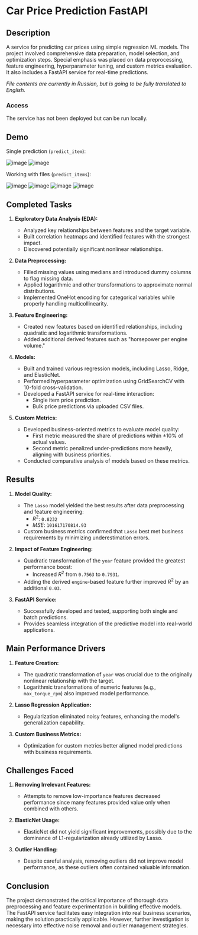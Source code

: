 # Car Price Prediction FastAPI

## Description

A service for predicting car prices using simple regression ML models. The project involved comprehensive data preparation, model selection, and optimization steps. Special emphasis was placed on data preprocessing, feature engineering, hyperparameter tuning, and custom metrics evaluation. It also includes a FastAPI service for real-time predictions.

*File contents are currently in Russian, but is going to be fully translated to English.*

### Access

The service has not been deployed but can be run locally.

## Demo

Single prediction (`predict_item`):

![image](https://github.com/user-attachments/assets/77c5d02b-6576-43f4-9598-79a97f9136cd)
![image](https://github.com/user-attachments/assets/09c491a0-21b2-4d62-8df3-9d4b6b7db089)

Working with files (`predict_items`):

![image](https://github.com/user-attachments/assets/e9c570fd-d09c-4828-b274-1f2b812d3785)
![image](https://github.com/user-attachments/assets/6f64fde6-03a9-473f-8a42-58953fd80af0)
![image](https://github.com/user-attachments/assets/c8df9c99-48d6-47d6-958e-cd75a3b14fc4)
![image](https://github.com/user-attachments/assets/c6285115-78c6-4db7-9d8e-85714f42e74d)

## Completed Tasks

1. **Exploratory Data Analysis (EDA):**
   - Analyzed key relationships between features and the target variable.
   - Built correlation heatmaps and identified features with the strongest impact.
   - Discovered potentially significant nonlinear relationships.

2. **Data Preprocessing:**
   - Filled missing values using medians and introduced dummy columns to flag missing data.
   - Applied logarithmic and other transformations to approximate normal distributions.
   - Implemented OneHot encoding for categorical variables while properly handling multicollinearity.

3. **Feature Engineering:**
   - Created new features based on identified relationships, including quadratic and logarithmic transformations.
   - Added additional derived features such as "horsepower per engine volume."

4. **Models:**
   - Built and trained various regression models, including Lasso, Ridge, and ElasticNet.
   - Performed hyperparameter optimization using GridSearchCV with 10-fold cross-validation.
   - Developed a FastAPI service for real-time interaction:
     - Single item price prediction.
     - Bulk price predictions via uploaded CSV files.

5. **Custom Metrics:**
   - Developed business-oriented metrics to evaluate model quality:
     - First metric measured the share of predictions within ±10% of actual values.
     - Second metric penalized under-predictions more heavily, aligning with business priorities.
   - Conducted comparative analysis of models based on these metrics.

## Results

1. **Model Quality:**
   - The `Lasso` model yielded the best results after data preprocessing and feature engineering:
     - $R^2$: `0.8232`
     - $MSE$: `101617170814.93`
   - Custom business metrics confirmed that `Lasso` best met business requirements by minimizing underestimation errors.

2. **Impact of Feature Engineering:**
   - Quadratic transformation of the `year` feature provided the greatest performance boost:
     - Increased $R^2$ from `0.7563` to `0.7931`.
   - Adding the derived `engine`-based feature further improved $R^2$ by an additional `0.03`.

3. **FastAPI Service:**
   - Successfully developed and tested, supporting both single and batch predictions.
   - Provides seamless integration of the predictive model into real-world applications.

## Main Performance Drivers

1. **Feature Creation:**
   - The quadratic transformation of `year` was crucial due to the originally nonlinear relationship with the target.
   - Logarithmic transformations of numeric features (e.g., `max_torque_rpm`) also improved model performance.

2. **Lasso Regression Application:**
   - Regularization eliminated noisy features, enhancing the model's generalization capability.

3. **Custom Business Metrics:**
   - Optimization for custom metrics better aligned model predictions with business requirements.

## Challenges Faced

1. **Removing Irrelevant Features:**
   - Attempts to remove low-importance features decreased performance since many features provided value only when combined with others.

2. **ElasticNet Usage:**
   - ElasticNet did not yield significant improvements, possibly due to the dominance of L1-regularization already utilized by Lasso.

3. **Outlier Handling:**
   - Despite careful analysis, removing outliers did not improve model performance, as these outliers often contained valuable information.

## Conclusion

The project demonstrated the critical importance of thorough data preprocessing and feature experimentation in building effective models. The FastAPI service facilitates easy integration into real business scenarios, making the solution practically applicable. However, further investigation is necessary into effective noise removal and outlier management strategies.
